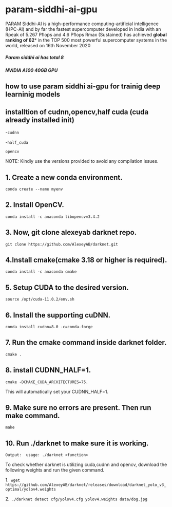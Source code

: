 # param-siddhi-ai-gpu
PARAM Siddhi-AI is a high-performance computing-artificial intelligence (HPC-AI) and by far the fastest supercomputer developed in India with an Rpeak of 5.267 Pflops and 4.6 Pflops Rmax (Sustained)
has achieved **global ranking of 62*** in the TOP 500 most powerful supercomputer systems in the world, released on 16th November 2020

##### Param siddhi ai has total 8 
##### NVIDIA A100 40GB GPU


## how to use param siddhi ai-gpu for trainig  deep learninig  models



## installtion of cudnn,opencv,half cuda  (cuda already installed init)
-```cudnn```

-```half_cuda```

```opencv```


NOTE: Kindly use the versions provided to avoid any compilation issues.

## 1. Create a new conda environment.
  ```conda create --name myenv```

## 2. Install OpenCV.
  ```conda install -c anaconda libopencv=3.4.2```

## 3. Now, git clone alexeyab darknet repo.
  ```git clone https://github.com/AlexeyAB/darknet.git```

## 4.Install cmake(cmake 3.18 or higher is required).

```conda install -c anaconda cmake```

## 5. Setup CUDA to the desired version.
  ```source /opt/cuda-11.0.2/env.sh```

## 6. Install the supporting cuDNN.
  ```conda install cudnn=8.0 -c=conda-forge```


## 7. Run the cmake command inside darknet folder.
  ```cmake .```

## 8. install CUDNN_HALF=1.
 ```cmake -DCMAKE_CUDA_ARCHITECTURES=75. ```

This will automatically set your CUDNN_HALF=1.


##  9. Make sure no errors are present. Then run make command.
 ```make```

## 10. Run ./darknet to make sure it is working.
  ```Output:  usage: ./darknet <function>```


To check whether darknet is utilizing cuda,cudnn and opencv, download the following weights and run the given command.

1.``` wget https://github.com/AlexeyAB/darknet/releases/download/darknet_yolo_v3_optimal/yolov4.weights```

2.``` ./darknet detect cfg/yolov4.cfg yolov4.weights data/dog.jpg```
